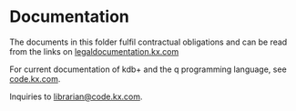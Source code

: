 Documentation
=============

The documents in this folder fulfil contractual obligations
and can be read from the links on 
[legaldocumentation.kx.com](https://legaldocumentation.kx.com)

For current documentation of kdb+ and the q programming language, see
[code.kx.com](https://code.kx.com/). 

Inquiries to <librarian@code.kx.com>.